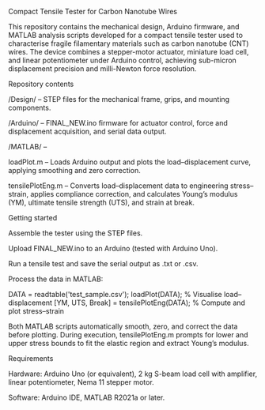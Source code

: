 Compact Tensile Tester for Carbon Nanotube Wires

This repository contains the mechanical design, Arduino firmware, and MATLAB analysis scripts developed for a compact tensile tester used to characterise fragile filamentary materials such as carbon nanotube (CNT) wires.
The device combines a stepper-motor actuator, miniature load cell, and linear potentiometer under Arduino control, achieving sub-micron displacement precision and milli-Newton force resolution.

Repository contents

/Design/ – STEP files for the mechanical frame, grips, and mounting components.

/Arduino/ – FINAL_NEW.ino firmware for actuator control, force and displacement acquisition, and serial data output.

/MATLAB/ –

loadPlot.m – Loads Arduino output and plots the load–displacement curve, applying smoothing and zero correction.

tensilePlotEng.m – Converts load–displacement data to engineering stress–strain, applies compliance correction, and calculates Young’s modulus (YM), ultimate tensile strength (UTS), and strain at break.

Getting started

Assemble the tester using the STEP files.

Upload FINAL_NEW.ino to an Arduino (tested with Arduino Uno).

Run a tensile test and save the serial output as .txt or .csv.

Process the data in MATLAB:

DATA = readtable('test_sample.csv');
loadPlot(DATA);                   % Visualise load–displacement
[YM, UTS, Break] = tensilePlotEng(DATA);  % Compute and plot stress–strain


Both MATLAB scripts automatically smooth, zero, and correct the data before plotting. During execution, tensilePlotEng.m prompts for lower and upper stress bounds to fit the elastic region and extract Young’s modulus.

Requirements

Hardware: Arduino Uno (or equivalent), 2 kg S-beam load cell with amplifier, linear potentiometer, Nema 11 stepper motor.

Software: Arduino IDE, MATLAB R2021a or later.
